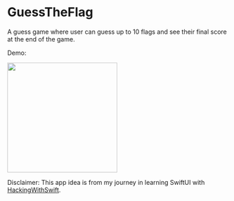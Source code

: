 # GuessTheFlag

A guess game where user can guess up to 10 flags and see their final score at the end of the game.

Demo:

<img src="https://github.com/chandevbringino/Portfolio/blob/main/iOS/SwiftUI/GuessTheFlag/Demo/GuessTheFlagDemo.gif" width="250">

Disclaimer: This app idea is from my journey in learning SwiftUI with [HackingWithSwift](https://www.hackingwithswift.com/).
